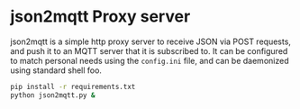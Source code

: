 # json2mqtt Proxy server

json2mqtt is a simple http proxy server to receive JSON via POST requests, and push it to an MQTT server that it is subscribed to. It can be configured to match personal needs using the `config.ini` file, and can be daemonized using standard shell foo.

```bash
pip install -r requirements.txt
python json2mqtt.py &
```

